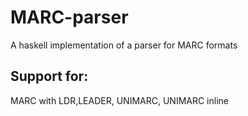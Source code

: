 # MARC-parser
A haskell implementation of a parser for MARC formats
## Support for:
MARC with LDR,LEADER, UNIMARC, UNIMARC inline
